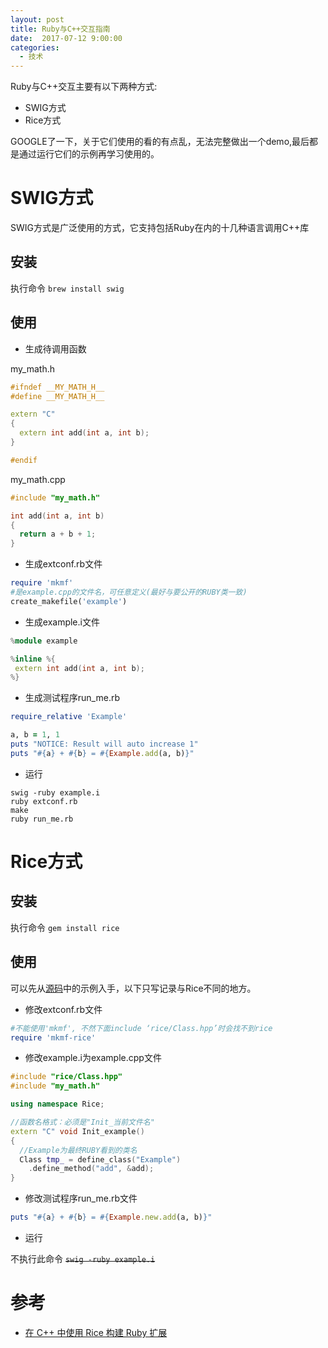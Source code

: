 ```yaml
---
layout: post
title: Ruby与C++交互指南
date:  2017-07-12 9:00:00
categories:
  - 技术
---
```


Ruby与C++交互主要有以下两种方式:

* SWIG方式
* Rice方式

GOOGLE了一下，关于它们使用的看的有点乱，无法完整做出一个demo,最后都是通过运行它们的示例再学习使用的。

<!-- More -->

# SWIG方式
SWIG方式是广泛使用的方式，它支持包括Ruby在内的十几种语言调用C++库
## 安装
执行命令 `brew install swig`

## 使用

* 生成待调用函数

my_math.h

```cpp
#ifndef __MY_MATH_H__
#define __MY_MATH_H__

extern "C"
{
  extern int add(int a, int b);
}

#endif
```

my_math.cpp

```cpp
#include "my_math.h"

int add(int a, int b)
{
  return a + b + 1;
}
```

* 生成extconf.rb文件

```ruby
require 'mkmf'
#是example.cpp的文件名，可任意定义(最好与要公开的RUBY类一致)
create_makefile('example')
```

* 生成example.i文件

```cpp
%module example

%inline %{
 extern int add(int a, int b);
%}

```

* 生成测试程序run_me.rb

```ruby
require_relative 'Example'

a, b = 1, 1
puts "NOTICE: Result will auto increase 1"
puts "#{a} + #{b} = #{Example.add(a, b)}"
```

* 运行
```
swig -ruby example.i
ruby extconf.rb
make
ruby run_me.rb
```

# Rice方式
## 安装
执行命令 `gem install rice`

## 使用

可以先从[源码](https://github.com/jasonroelofs/rice)中的示例入手，以下只写记录与Rice不同的地方。

* 修改extconf.rb文件

```ruby
#不能使用'mkmf', 不然下面include ‘rice/Class.hpp’时会找不到rice
require 'mkmf-rice'
```

* 修改example.i为example.cpp文件

```cpp
#include "rice/Class.hpp"
#include "my_math.h"

using namespace Rice;

//函数名格式：必须是"Init_当前文件名"
extern "C" void Init_example()
{
  //Example为最终RUBY看到的类名
  Class tmp_ = define_class("Example")
    .define_method("add", &add);
}
```

* 修改测试程序run_me.rb文件

```ruby
puts "#{a} + #{b} = #{Example.new.add(a, b)}"
```

* 运行

不执行此命令 <del>`swig -ruby example.i`</del>

# 参考
* [在 C++ 中使用 Rice 构建 Ruby 扩展](http://www.ibm.com/developerworks/cn/opensource/os-extendruby/index.html#list1)
